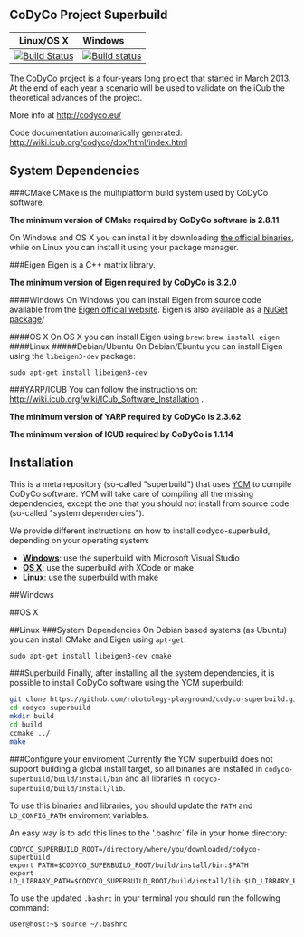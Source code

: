CoDyCo Project Superbuild
---------------
| Linux/OS X | Windows |
|:----------:|:--------|
| [![Build Status](https://travis-ci.org/robotology-playground/codyco-superbuild.png?branch=master)](https://travis-ci.org/robotology-playground/codyco-superbuild) | [![Build status](https://ci.appveyor.com/api/projects/status/61nm80pingh680x5)](https://ci.appveyor.com/project/traversaro/codyco-superbuild-112) |
The CoDyCo project is a four-years long project that started in March 2013. At the end of each year a scenario will be used to validate on the iCub the theoretical advances of the project.

More info at http://codyco.eu/

Code documentation automatically generated: http://wiki.icub.org/codyco/dox/html/index.html



System Dependencies
-------------------
###CMake
CMake is the multiplatform build system used by CoDyCo software. 

**The minimum version of CMake required by CoDyCo software is 2.8.11**

On Windows and OS X you can install it by downloading [the official binaries](http://www.cmake.org/cmake/resources/software.html), 
while on Linux you can install it using your package manager.


###Eigen 
Eigen is a C++ matrix library. 

**The minimum version of Eigen required by CoDyCo is 3.2.0**


####Windows 
On Windows you can install Eigen from source code available from the [Eigen official website](http://eigen.tuxfamily.org).
Eigen is also available as a [NuGet package](https://www.nuget.org/packages/Eigen/)/

####OS X
On OS X you can install Eigen using `brew`:
``
brew install eigen
``
####Linux
#####Debian/Ubuntu
On Debian/Ebuntu you can install Eigen using the `libeigen3-dev` package:
```
sudo apt-get install libeigen3-dev
```

###YARP/ICUB
You can follow the instructions on: http://wiki.icub.org/wiki/ICub_Software_Installation . 

**The minimum version of YARP required by CoDyCo is 2.3.62**

**The minimum version of ICUB required by CoDyCo is 1.1.14**

Installation
------------
This is a meta repository (so-called "superbuild") that uses [YCM](https://github.com/robotology/ycm) to compile CoDyCo software.
YCM will take care of compiling all the missing dependencies, except the one that you should not install from source code (so-called "system dependencies"). 

We provide different instructions on how to install codyco-superbuild, depending on your operating system:
* [**Windows**](#Windows): use the superbuild with Microsoft Visual Studio
* [**OS X**](#OS-X): use the superbuild with XCode or make
* [**Linux**](#Linux): use the superbuild with make 

##Windows


##OS X


##Linux 
###System Dependencies 
On Debian based systems (as Ubuntu) you can install CMake and Eigen using `apt-get`:
```
sudo apt-get install libeigen3-dev cmake
```

###Superbuild
Finally, after installing all the system dependencies, it is possible to install CoDyCo software using the YCM superbuild:
```bash
git clone https://github.com/robotology-playground/codyco-superbuild.git
cd codyco-superbuild
mkdir build
cd build
ccmake ../
make
```

###Configure your enviroment
Currently the YCM superbuild does not support building a global install target, so all binaries are installed in `codyco-superbuild/build/install/bin` and all libraries in `codyco-superbuild/build/install/lib`.

To use this binaries and libraries, you should update the `PATH` and `LD_CONFIG_PATH` enviroment variables.

An easy way is to add this lines to the '.bashrc` file in your home directory:
```
CODYCO_SUPERBUILD_ROOT=/directory/where/you/downloaded/codyco-superbuild
export PATH=$CODYCO_SUPERBUILD_ROOT/build/install/bin:$PATH
export LD_LIBRARY_PATH=$CODYCO_SUPERBUILD_ROOT/build/install/lib:$LD_LIBRARY_PATH
```
To use the updated `.bashrc` in your terminal you should run the following command:
```bash
user@host:~$ source ~/.bashrc
```
